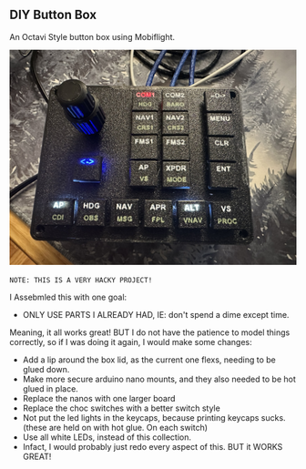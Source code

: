 ## DIY Button Box
An Octavi Style button box using Mobiflight.

![Photo of Completed Box](photos/main.JPEG)

`NOTE: THIS IS A VERY HACKY PROJECT!`

I Assebmled this with one goal:
- ONLY USE PARTS I ALREADY HAD, IE: don't spend a dime except time.

Meaning, it all works great!  BUT I do not have the patience to model things correctly, so if I was doing it again, I would make some changes:
- Add a lip around the box lid, as the current one flexs, needing to be glued down.
- Make more secure arduino nano mounts, and they also needed to be hot glued in place.
- Replace the nanos with one larger board
- Replace the choc switches with a better switch style
- Not put the led lights in the keycaps, because printing keycaps sucks.  (these are held on with hot glue.  On each switch)
- Use all white LEDs, instead of this collection.
- Infact, I would probably just redo every aspect of this.  BUT it WORKS GREAT!
